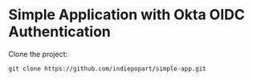# Simple Application with Okta OIDC Authentication

Clone the project:
```shell
git clone https://github.com/indiepopart/simple-app.git
```
